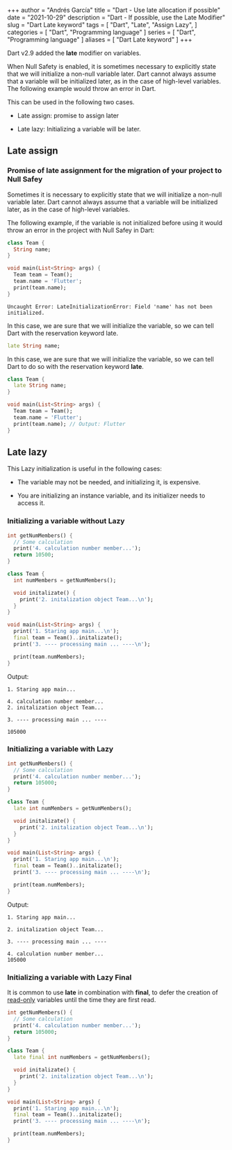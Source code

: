+++
author = "Andrés García"
title = "Dart - Use late allocation if possible"
date = "2021-10-29"
description = "Dart - If possible, use the Late Modifier"
slug = "Dart Late keyword"
tags = [
  "Dart",
  "Late",
  "Assign Lazy",
]
categories = [
  "Dart",
  "Programming language"
]
series = [
  "Dart",
  "Programming language"
]
aliases = [
  "Dart Late keyword"
]
+++

Dart v2.9 added the **late** modifier on variables.

When Null Safety is enabled, it is sometimes necessary to explicitly state that we will initialize a non-null variable later.
Dart cannot always assume that a variable will be initialized later, as in the case of high-level variables. The following example would throw an error in Dart.

This can be used in the following two cases.

* Late assign: promise to assign later

* Late lazy: Initializing a variable will be later.

## Late assign

### Promise of late assignment for the migration of your project to Null Safey

Sometimes it is necessary to explicitly state that we will initialize a non-null variable later. Dart cannot always assume that a variable will be initialized later, as in the case of high-level variables.

The following example, if the variable is not initialized before using it would throw an error in the project with Null Safey in Dart:

```dart
class Team {
  String name;
}

void main(List<String> args) {
  Team team = Team();
  team.name = 'Flutter';
  print(team.name);
}
```

```shell
Uncaught Error: LateInitializationError: Field 'name' has not been initialized.
```

In this case, we are sure that we will initialize the variable, so we can tell Dart with the reservation keyword late.

```dart
late String name;
```

In this case, we are sure that we will initialize the variable, so we can tell Dart to do so with the reservation keyword **late**.

```dart
class Team {
  late String name;
}

void main(List<String> args) {
  Team team = Team();
  team.name = 'Flutter';
  print(team.name); // Output: Flutter
}
```

## Late lazy

This Lazy initialization is useful in the following cases:

* The variable may not be needed, and initializing it, is expensive.

* You are initializing an instance variable, and its initializer needs to access it.

### Initializing a variable without Lazy

```dart
int getNumMembers() {
  // Some calculation
  print('4. calculation number member...');
  return 10500;
}

class Team {
  int numMembers = getNumMembers();

  void initalizate() {
    print('2. initalization object Team...\n');
  }
}

void main(List<String> args) {
  print('1. Staring app main...\n');
  final team = Team()..initalizate();
  print('3. ---- processing main ... ----\n');

  print(team.numMembers);
}
```

Output:

```shell
1. Staring app main...

4. calculation number member...
2. initalization object Team...

3. ---- processing main ... ----

105000
```

### Initializing a variable with Lazy

```dart
int getNumMembers() {
  // Some calculation
  print('4. calculation number member...');
  return 105000;
}

class Team {
  late int numMembers = getNumMembers();

  void initalizate() {
    print('2. initalization object Team...\n');
  }
}

void main(List<String> args) {
  print('1. Staring app main...\n');
  final team = Team()..initalizate();
  print('3. ---- processing main ... ----\n');

  print(team.numMembers);
}
```

Output:

```shell
1. Staring app main...

2. initalization object Team...

3. ---- processing main ... ----

4. calculation number member...
105000
```

### Initializing a variable with Lazy Final

It is common to use **late** in combination with **final**, to defer the creation of <ins>read-only</ins> variables until the time they are first read.

```dart
int getNumMembers() {
  // Some calculation
  print('4. calculation number member...');
  return 105000;
}

class Team {
  late final int numMembers = getNumMembers();

  void initalizate() {
    print('2. initalization object Team...\n');
  }
}

void main(List<String> args) {
  print('1. Staring app main...\n');
  final team = Team()..initalizate();
  print('3. ---- processing main ... ----\n');

  print(team.numMembers);
}
```

